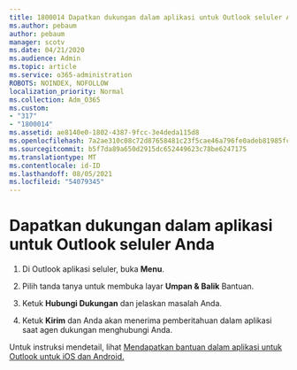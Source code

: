 ```yaml
---
title: 1800014 Dapatkan dukungan dalam aplikasi untuk Outlook seluler Anda
ms.author: pebaum
author: pebaum
manager: scotv
ms.date: 04/21/2020
ms.audience: Admin
ms.topic: article
ms.service: o365-administration
ROBOTS: NOINDEX, NOFOLLOW
localization_priority: Normal
ms.collection: Adm_O365
ms.custom:
- "317"
- "1800014"
ms.assetid: ae8140e0-1802-4387-9fcc-3e4deda115d8
ms.openlocfilehash: 7a2ae310c08c72d87658481c23f5cae46a796fe0adeb81985fc333343326d256
ms.sourcegitcommit: b5f7da89a650d2915dc652449623c78be6247175
ms.translationtype: MT
ms.contentlocale: id-ID
ms.lasthandoff: 08/05/2021
ms.locfileid: "54079345"
---
```

# <a name="get-in-app-support-for-the-outlook-mobile-app"></a>Dapatkan dukungan dalam aplikasi untuk Outlook seluler Anda

1. Di Outlook aplikasi seluler, buka **Menu**.

2. Pilih tanda tanya untuk membuka layar **Umpan &amp; Balik** Bantuan.

3. Ketuk **Hubungi Dukungan** dan jelaskan masalah Anda.

4. Ketuk **Kirim** dan Anda akan menerima pemberitahuan dalam aplikasi saat agen dukungan menghubungi Anda.

Untuk instruksi mendetail, lihat [Mendapatkan bantuan dalam aplikasi untuk Outlook untuk iOS dan Android.](https://support.office.com/article/218a22d1-9fa5-4889-b689-de1c63493243.aspx#ID0EAABAAA=Contact_Support)
